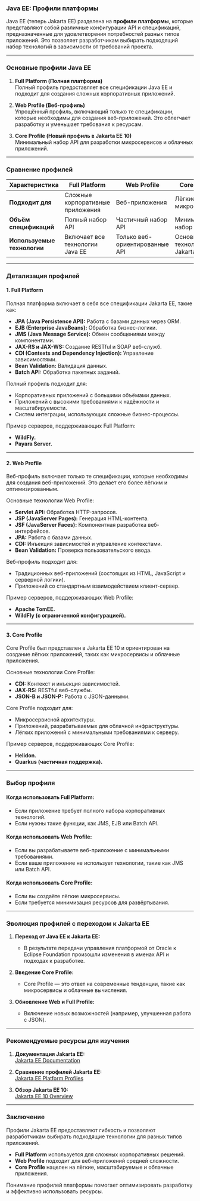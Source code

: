 ### **Java EE: Профили платформы**

Java EE (теперь Jakarta EE) разделена на **профили платформы**, которые представляют собой различные конфигурации API и спецификаций, предназначенные для удовлетворения потребностей разных типов приложений. Это позволяет разработчикам выбирать подходящий набор технологий в зависимости от требований проекта.

---

### **Основные профили Java EE**

1. **Full Platform (Полная платформа)**  
   Полный профиль предоставляет все спецификации Java EE и подходит для создания сложных корпоративных приложений.

2. **Web Profile (Веб-профиль)**  
   Упрощённый профиль, включающий только те спецификации, которые необходимы для создания веб-приложений. Это облегчает разработку и уменьшает требования к ресурсам.

3. **Core Profile (Новый профиль в Jakarta EE 10)**  
   Минимальный набор API для разработки микросервисов и облачных приложений.

---

### **Сравнение профилей**

| **Характеристика**       | **Full Platform**                    | **Web Profile**                 | **Core Profile**              |
|---------------------------|---------------------------------------|----------------------------------|--------------------------------|
| **Подходит для**          | Сложные корпоративные приложения     | Веб-приложения                  | Лёгкие микросервисы           |
| **Объём спецификаций**    | Полный набор API                     | Частичный набор API             | Минимальный набор API         |
| **Используемые технологии** | Включает все технологии Java EE     | Только веб-ориентированные API  | Основные технологии Jakarta EE|

---

### **Детализация профилей**

#### **1. Full Platform**
Полная платформа включает в себя все спецификации Jakarta EE, такие как:
- **JPA (Java Persistence API):** Работа с базами данных через ORM.
- **EJB (Enterprise JavaBeans):** Обработка бизнес-логики.
- **JMS (Java Message Service):** Обмен сообщениями между компонентами.
- **JAX-RS и JAX-WS:** Создание RESTful и SOAP веб-служб.
- **CDI (Contexts and Dependency Injection):** Управление зависимостями.
- **Bean Validation:** Валидация данных.
- **Batch API:** Обработка пакетных заданий.

Полный профиль подходит для:
- Корпоративных приложений с большими объёмами данных.
- Приложений с высокими требованиями к надёжности и масштабируемости.
- Систем интеграции, использующих сложные бизнес-процессы.

Пример серверов, поддерживающих Full Platform:
- **WildFly.**
- **Payara Server.**

---

#### **2. Web Profile**
Веб-профиль включает только те спецификации, которые необходимы для создания веб-приложений. Это делает его более лёгким и оптимизированным.

Основные технологии Web Profile:
- **Servlet API:** Обработка HTTP-запросов.
- **JSP (JavaServer Pages):** Генерация HTML-контента.
- **JSF (JavaServer Faces):** Компонентная разработка веб-интерфейсов.
- **JPA:** Работа с базами данных.
- **CDI:** Инъекция зависимостей и управление контекстами.
- **Bean Validation:** Проверка пользовательского ввода.

Веб-профиль подходит для:
- Традиционных веб-приложений (состоящих из HTML, JavaScript и серверной логики).
- Приложений со стандартным взаимодействием клиент-сервер.

Пример серверов, поддерживающих Web Profile:
- **Apache TomEE.**
- **WildFly (с ограниченной конфигурацией).**

---

#### **3. Core Profile**
Core Profile был представлен в Jakarta EE 10 и ориентирован на создание лёгких приложений, таких как микросервисы и облачные приложения.

Основные технологии Core Profile:
- **CDI:** Контекст и инъекция зависимостей.
- **JAX-RS:** RESTful веб-службы.
- **JSON-B и JSON-P:** Работа с JSON-данными.

Core Profile подходит для:
- Микросервисной архитектуры.
- Приложений, разрабатываемых для облачной инфраструктуры.
- Лёгких приложений с минимальными требованиями к серверу.

Пример серверов, поддерживающих Core Profile:
- **Helidon.**
- **Quarkus (частичная поддержка).**

---

### **Выбор профиля**

#### **Когда использовать Full Platform:**
- Если приложение требует полного набора корпоративных технологий.
- Если нужны такие функции, как JMS, EJB или Batch API.

#### **Когда использовать Web Profile:**
- Если вы разрабатываете веб-приложение с минимальными требованиями.
- Если ваше приложение не использует технологии, такие как JMS или Batch API.

#### **Когда использовать Core Profile:**
- Если вы создаёте лёгкие микросервисы.
- Если требуется минимизация ресурсов для развёртывания.

---

### **Эволюция профилей с переходом к Jakarta EE**
1. **Переход от Java EE к Jakarta EE:**
   - В результате передачи управления платформой от Oracle к Eclipse Foundation произошли изменения в именах API и подходах к разработке.

2. **Введение Core Profile:**
   - Core Profile — это ответ на современные тенденции, такие как микросервисы и облачные вычисления.

3. **Обновление Web и Full Profile:**
   - Включение новых возможностей (например, улучшенная работа с JSON).

---

### **Рекомендуемые ресурсы для изучения**

1. **Документация Jakarta EE:**  
   [Jakarta EE Documentation](https://jakarta.ee/specifications/)

2. **Сравнение профилей Jakarta EE:**  
   [Jakarta EE Platform Profiles](https://jakarta.ee)

3. **Обзор Jakarta EE 10:**  
   [Jakarta EE 10 Overview](https://jakarta.ee/specifications/platform/10/)

---

### **Заключение**

Профили Jakarta EE предоставляют гибкость и позволяют разработчикам выбирать подходящие технологии для разных типов приложений.  
- **Full Platform** используется для сложных корпоративных решений.  
- **Web Profile** подходит для веб-приложений средней сложности.  
- **Core Profile** нацелен на лёгкие, масштабируемые и облачные приложения.  

Понимание профилей платформы помогает оптимизировать разработку и эффективно использовать ресурсы.
